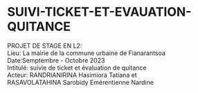 # SUIVI-TICKET-ET-EVAUATION-QUITANCE </br>
PROJET DE STAGE EN L2: </br>
Lieu: La mairie de la commune urbaine de Fianarantsoa </br>
Date:Semptembre - Octobre 2023 </br>
Intitulé: suivie de ticket et évaluation de quitance </br>
Acteur: RANDRIANIRINA Hasimiora Tatiana et </br>
        RASAVOLATAHINA Sarobidy Emérentienne Nardine
